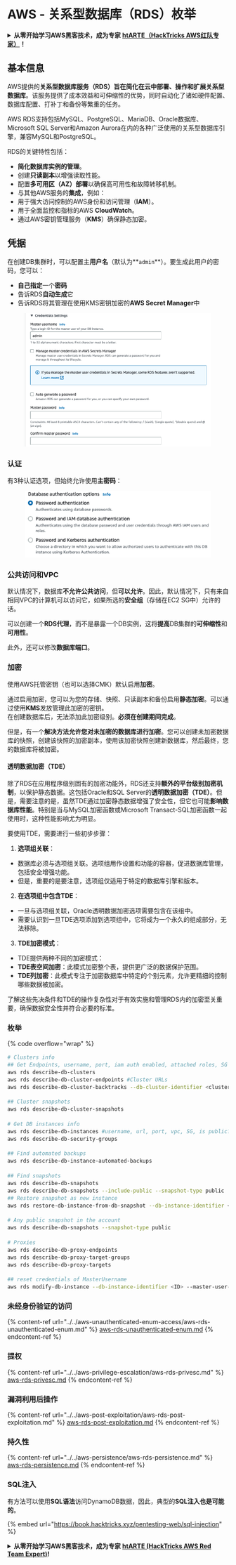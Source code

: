 # AWS - 关系型数据库（RDS）枚举

<details>

<summary><strong>从零开始学习AWS黑客技术，成为专家</strong> <a href="https://training.hacktricks.xyz/courses/arte"><strong>htARTE（HackTricks AWS红队专家）</strong></a><strong>！</strong></summary>

支持HackTricks的其他方式：

* 如果您想看到您的**公司在HackTricks中做广告**或**下载PDF格式的HackTricks**，请查看[**订阅计划**](https://github.com/sponsors/carlospolop)!
* 获取[**官方PEASS & HackTricks周边产品**](https://peass.creator-spring.com)
* 探索[**PEASS家族**](https://opensea.io/collection/the-peass-family)，我们的独家[NFTs](https://opensea.io/collection/the-peass-family)收藏品
* **加入** 💬 [**Discord群**](https://discord.gg/hRep4RUj7f) 或 [**电报群**](https://t.me/peass) 或在**Twitter**上关注我们 🐦 [**@hacktricks_live**](https://twitter.com/hacktricks_live)**。**
* 通过向[**HackTricks**](https://github.com/carlospolop/hacktricks)和[**HackTricks Cloud**](https://github.com/carlospolop/hacktricks-cloud) github仓库提交PR来分享您的黑客技巧。

</details>

## 基本信息

AWS提供的**关系型数据库服务（RDS）**旨在简化在云中部署、操作和扩展**关系型数据库**。该服务提供了成本效益和可伸缩性的优势，同时自动化了诸如硬件配置、数据库配置、打补丁和备份等繁重的任务。

AWS RDS支持包括MySQL、PostgreSQL、MariaDB、Oracle数据库、Microsoft SQL Server和Amazon Aurora在内的各种广泛使用的关系型数据库引擎，兼容MySQL和PostgreSQL。

RDS的关键特性包括：

- **简化数据库实例的管理**。
- 创建**只读副本**以增强读取性能。
- 配置**多可用区（AZ）部署**以确保高可用性和故障转移机制。
- 与其他AWS服务的**集成**，例如：
- 用于强大访问控制的AWS身份和访问管理（**IAM**）。
- 用于全面监控和指标的AWS **CloudWatch**。
- 通过AWS密钥管理服务（**KMS**）确保静态加密。

## 凭据

在创建DB集群时，可以配置主**用户名**（默认为**`admin`**）。要生成此用户的密码，您可以：

* **自己指定**一个**密码**
* 告诉RDS**自动生成**它
* 告诉RDS将其管理在使用KMS密钥加密的**AWS Secret Manager**中

<figure><img src="../../../../.gitbook/assets/image (18) (1).png" alt=""><figcaption></figcaption></figure>

### 认证

有3种认证选项，但始终允许使用**主密码**：

<figure><img src="../../../../.gitbook/assets/image (19) (2).png" alt=""><figcaption></figcaption></figure>

### 公共访问和VPC

默认情况下，数据库**不允许公共访问**，但**可以允许**。因此，默认情况下，只有来自相同VPC的计算机可以访问它，如果所选的**安全组**（存储在EC2 SG中）允许的话。

可以创建一个**RDS代理**，而不是暴露一个DB实例，这将**提高**DB集群的**可伸缩性**和**可用性**。

此外，还可以修改**数据库端口**。

### 加密

使用AWS托管密钥（也可以选择CMK）默认启用**加密**。

通过启用加密，您可以为您的存储、快照、只读副本和备份启用**静态加密**。可以通过使用**KMS**发放管理此加密的密钥。\
在创建数据库后，无法添加此加密级别。**必须在创建期间完成**。

但是，有一个**解决方法允许您对未加密的数据库进行加密**。您可以创建未加密数据库的快照，创建该快照的加密副本，使用该加密快照创建新数据库，然后最终，您的数据库将被加密。

#### 透明数据加密（TDE）

除了RDS在应用程序级别固有的加密功能外，RDS还支持**额外的平台级别加密机制**，以保护静态数据。这包括Oracle和SQL Server的**透明数据加密（TDE）**。但是，需要注意的是，虽然TDE通过加密静态数据增强了安全性，但它也可能**影响数据库性能**。特别是当与MySQL加密函数或Microsoft Transact-SQL加密函数一起使用时，这种性能影响尤为明显。

要使用TDE，需要进行一些初步步骤：

1. **选项组关联**：
- 数据库必须与选项组关联。选项组用作设置和功能的容器，促进数据库管理，包括安全增强功能。
- 但是，重要的是要注意，选项组仅适用于特定的数据库引擎和版本。

2. **在选项组中包含TDE**：
- 一旦与选项组关联，Oracle透明数据加密选项需要包含在该组中。
- 需要认识到一旦TDE选项添加到选项组中，它将成为一个永久的组成部分，无法移除。

3. **TDE加密模式**：
- TDE提供两种不同的加密模式：
- **TDE表空间加密**：此模式加密整个表，提供更广泛的数据保护范围。
- **TDE列加密**：此模式专注于加密数据库中特定的个别元素，允许更精细的控制哪些数据被加密。

了解这些先决条件和TDE的操作复杂性对于有效实施和管理RDS内的加密至关重要，确保数据安全性并符合必要的标准。

### 枚举

{% code overflow="wrap" %}
```bash
# Clusters info
## Get Endpoints, username, port, iam auth enabled, attached roles, SG
aws rds describe-db-clusters
aws rds describe-db-cluster-endpoints #Cluster URLs
aws rds describe-db-cluster-backtracks --db-cluster-identifier <cluster-name>

## Cluster snapshots
aws rds describe-db-cluster-snapshots

# Get DB instances info
aws rds describe-db-instances #username, url, port, vpc, SG, is public?
aws rds describe-db-security-groups

## Find automated backups
aws rds describe-db-instance-automated-backups

## Find snapshots
aws rds describe-db-snapshots
aws rds describe-db-snapshots --include-public --snapshot-type public
## Restore snapshot as new instance
aws rds restore-db-instance-from-db-snapshot --db-instance-identifier <ID> --db-snapshot-identifier <ID> --availability-zone us-west-2a

# Any public snapshot in the account
aws rds describe-db-snapshots --snapshot-type public

# Proxies
aws rds describe-db-proxy-endpoints
aws rds describe-db-proxy-target-groups
aws rds describe-db-proxy-targets

## reset credentials of MasterUsername
aws rds modify-db-instance --db-instance-identifier <ID> --master-user-password <NewPassword> --apply-immediately
```
### 未经身份验证的访问

{% content-ref url="../../aws-unauthenticated-enum-access/aws-rds-unauthenticated-enum.md" %}
[aws-rds-unauthenticated-enum.md](../../aws-unauthenticated-enum-access/aws-rds-unauthenticated-enum.md)
{% endcontent-ref %}

### 提权

{% content-ref url="../../aws-privilege-escalation/aws-rds-privesc.md" %}
[aws-rds-privesc.md](../../aws-privilege-escalation/aws-rds-privesc.md)
{% endcontent-ref %}

### 漏洞利用后操作

{% content-ref url="../../aws-post-exploitation/aws-rds-post-exploitation.md" %}
[aws-rds-post-exploitation.md](../../aws-post-exploitation/aws-rds-post-exploitation.md)
{% endcontent-ref %}

### 持久性

{% content-ref url="../../aws-persistence/aws-rds-persistence.md" %}
[aws-rds-persistence.md](../../aws-persistence/aws-rds-persistence.md)
{% endcontent-ref %}

### SQL注入

有方法可以使用**SQL语法**访问DynamoDB数据，因此，典型的**SQL注入也是可能的**。

{% embed url="https://book.hacktricks.xyz/pentesting-web/sql-injection" %}

<details>

<summary><strong>从零开始学习AWS黑客技术，成为专家</strong> <a href="https://training.hacktricks.xyz/courses/arte"><strong>htARTE (HackTricks AWS Red Team Expert)</strong></a><strong>!</strong></summary>

支持HackTricks的其他方式：

* 如果您想看到您的**公司在HackTricks中做广告**或**下载PDF格式的HackTricks**，请查看[**订阅计划**](https://github.com/sponsors/carlospolop)!
* 获取[**官方PEASS & HackTricks周边产品**](https://peass.creator-spring.com)
* 发现[**PEASS家族**](https://opensea.io/collection/the-peass-family)，我们的独家[**NFTs**](https://opensea.io/collection/the-peass-family)
* **加入** 💬 [**Discord群组**](https://discord.gg/hRep4RUj7f) 或 [**电报群组**](https://t.me/peass) 或在**Twitter**上关注我们 🐦 [**@hacktricks_live**](https://twitter.com/hacktricks_live)**.**
* 通过向[**HackTricks**](https://github.com/carlospolop/hacktricks)和[**HackTricks Cloud**](https://github.com/carlospolop/hacktricks-cloud) github仓库提交PR来分享您的黑客技巧。

</details>
